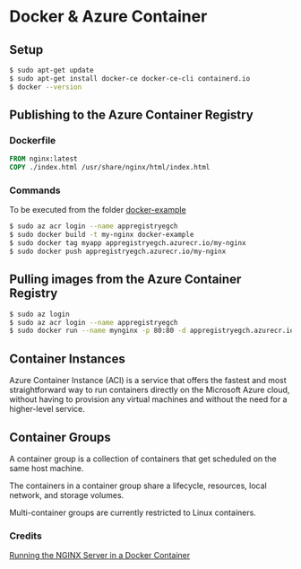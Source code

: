 # Docker & Azure Container
## Setup
```sh
$ sudo apt-get update
$ sudo apt-get install docker-ce docker-ce-cli containerd.io
$ docker --version
```
## Publishing to the Azure Container Registry
### Dockerfile
```Dockerfile
FROM nginx:latest
COPY ./index.html /usr/share/nginx/html/index.html
```
### Commands
To be executed from the folder [docker-example](docker-example)
```sh
$ sudo az acr login --name appregistryegch
$ sudo docker build -t my-nginx docker-example
$ sudo docker tag myapp appregistryegch.azurecr.io/my-nginx
$ sudo docker push appregistryegch.azurecr.io/my-nginx
```
## Pulling images from the Azure Container Registry
```sh
$ sudo az login
$ sudo az acr login --name appregistryegch
$ sudo docker run --name mynginx -p 80:80 -d appregistryegch.azurecr.io/my-nginx
```


## Container Instances
Azure Container Instance (ACI) is a service that offers the fastest and most straightforward way to run containers directly on the Microsoft Azure cloud, without having to provision any virtual machines and without the need for a higher-level service.

## Container Groups
A container group is a collection of containers that get scheduled on the same host machine.

The containers in a container group share a lifecycle, resources, local network, and storage volumes.

Multi-container groups are currently restricted to Linux containers.

### Credits
[Running the NGINX Server in a Docker Container](https://www.baeldung.com/linux/nginx-docker-container)
